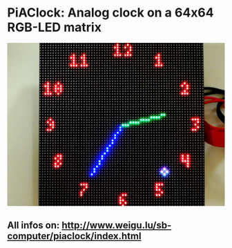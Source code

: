 # PiAClock: Analog clock on a 64x64 RGB-LED matrix

![PiAClock](png/piaclock_600.png "PiAClock")

## All infos on: <http://www.weigu.lu/sb-computer/piaclock/index.html>


